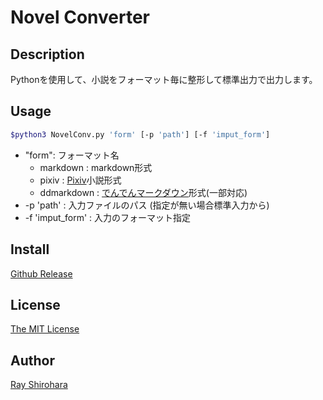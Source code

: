 # Novel Converter

## Description

Pythonを使用して、小説をフォーマット毎に整形して標準出力で出力します。

## Usage

```bash
$python3 NovelConv.py 'form' [-p 'path'] [-f 'imput_form']
```

* "form": フォーマット名
  * markdown    : markdown形式
  * pixiv       : [Pixiv](http://pixiv.net)小説形式
  * ddmarkdown  : [でんでんマークダウン](https://conv.denshochan.com/markdown)形式(一部対応)
* -p 'path' : 入力ファイルのパス (指定が無い場合標準入力から)
* -f 'imput_form' : 入力のフォーマット指定

## Install

[Github Release](https://github.com/RShirohara/NovelConvertor/releases)

## License

[The MIT License](https://github.com/RShirohara/NovelConvertor/blob/master/LICENSE)

## Author

[Ray Shirohara](https://github.com/RShirohara/)
